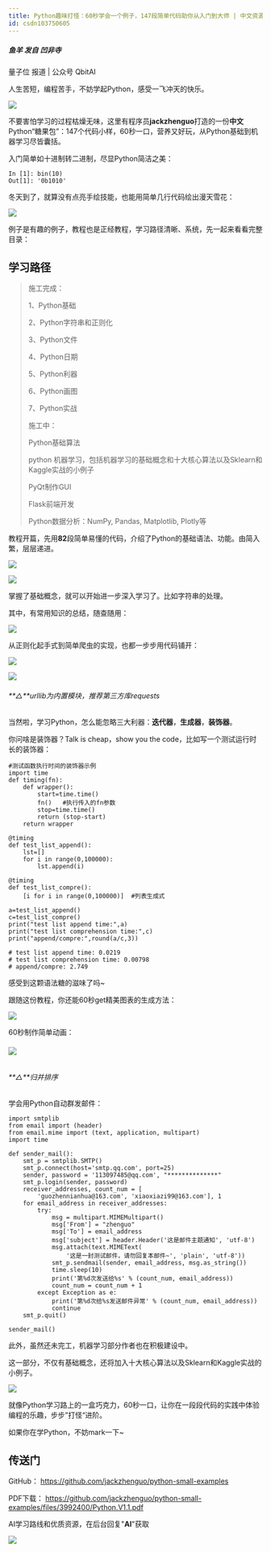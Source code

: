```yaml
---
title: Python趣味打怪：60秒学会一个例子，147段简单代码助你从入门到大师 | 中文资源...
id: csdn103750605
---
```


##### 鱼羊 发自 凹非寺
量子位 报道 | 公众号 QbitAI

人生苦短，编程苦手，不妨学起Python，感受一飞冲天的快乐。

![](../img/0dd5eaba655b256e816df51076d521bc.png)

不要害怕学习的过程枯燥无味，这里有程序员**jackzhenguo**打造的一份**中文**Python“糖果包”：147个代码小样，60秒一口，营养又好玩，从Python基础到机器学习尽皆囊括。

入门简单如十进制转二进制，尽显Python简洁之美：

```
In [1]: bin(10)
Out[1]: '0b1010'
```

冬天到了，就算没有点亮手绘技能，也能用简单几行代码绘出漫天雪花：

![](../img/ce005fa07b61fb81369cf2825fd590ea.png)

例子是有趣的例子，教程也是正经教程，学习路径清晰、系统，先一起来看看完整目录：

## 学习路径

> 施工完成：
> 
> 1、Python基础
> 
> 2、Python字符串和正则化
> 
> 3、Python文件
> 
> 4、Python日期
> 
> 5、Python利器
> 
> 6、Python画图
> 
> 7、Python实战
> 
> 施工中：
> 
> Python基础算法
> 
> python 机器学习，包括机器学习的基础概念和十大核心算法以及Sklearn和Kaggle实战的小例子
> 
> PyQt制作GUI
> 
> Flask前端开发
> 
> Python数据分析：NumPy, Pandas, Matplotlib, Plotly等

教程开篇，先用**82**段简单易懂的代码，介绍了Python的基础语法、功能。由简入繁，层层递进。

![](../img/c4b604e50e63b967d6efe4f6188603eb.png)

![](../img/08cd89f8fa4ccf462294e88e075d3e3c.png)

掌握了基础概念，就可以开始进一步深入学习了。比如字符串的处理。

其中，有常用知识的总结，随查随用：

![](../img/149f1256235683212f9dba727539bc3e.png)

从正则化起手式到简单爬虫的实现，也都一步步用代码铺开：

![](../img/1d52227fad94955eba496ea27bfe66fc.png)

![](../img/8e775d0cc26d4c3397e50ca1def869a8.png)

###### **△**urllib为内置模块，推荐第三方库requests

当然啦，学习Python，怎么能忽略三大利器：**迭代器**，**生成器**，**装饰器**。

你问啥是装饰器？Talk is cheap，show you the code，比如写一个测试运行时长的装饰器：

```
#测试函数执行时间的装饰器示例
import time
def timing(fn):
    def wrapper():
        start=time.time()
        fn()   #执行传入的fn参数
        stop=time.time()
        return (stop-start)
    return wrapper

@timing
def test_list_append():
    lst=[]
    for i in range(0,100000):
        lst.append(i)  

@timing
def test_list_compre():
    [i for i in range(0,100000)]  #列表生成式

a=test_list_append()
c=test_list_compre()
print("test list append time:",a)
print("test list comprehension time:",c)
print("append/compre:",round(a/c,3))

# test list append time: 0.0219
# test list comprehension time: 0.00798
# append/compre: 2.749
```

感受到这颗语法糖的滋味了吗~

跟随这份教程，你还能60秒get精美图表的生成方法：

![](../img/9a4ad6fce690263e84f7c2707f802dff.png)

60秒制作简单动画：

###### **![](../img/32346cf67beb218ec1a08f5d0f8dd4b7.png)**

###### **△**归并排序

学会用Python自动群发邮件：

```
import smtplib
from email import (header)
from email.mime import (text, application, multipart)
import time

def sender_mail():
    smt_p = smtplib.SMTP()
    smt_p.connect(host='smtp.qq.com', port=25)
    sender, password = '113097485@qq.com', "**************"
    smt_p.login(sender, password)
    receiver_addresses, count_num = [
        'guozhennianhua@163.com', 'xiaoxiazi99@163.com'], 1
    for email_address in receiver_addresses:
        try:
            msg = multipart.MIMEMultipart()
            msg['From'] = "zhenguo"
            msg['To'] = email_address
            msg['subject'] = header.Header('这是邮件主题通知', 'utf-8')
            msg.attach(text.MIMEText(
                '这是一封测试邮件，请勿回复本邮件~', 'plain', 'utf-8'))
            smt_p.sendmail(sender, email_address, msg.as_string())
            time.sleep(10)
            print('第%d次发送给%s' % (count_num, email_address))
            count_num = count_num + 1
        except Exception as e:
            print('第%d次给%s发送邮件异常' % (count_num, email_address))
            continue
    smt_p.quit()

sender_mail()
```

此外，虽然还未完工，机器学习部分作者也在积极建设中。

这一部分，不仅有基础概念，还将加入十大核心算法以及Sklearn和Kaggle实战的小例子。

![](../img/dc584af164154df3a7049804269bff3a.png)

就像Python学习路上的一盒巧克力，60秒一口，让你在一段段代码的实践中体验编程的乐趣，步步”打怪“进阶。

如果你在学Python，不妨mark一下~

## 传送门

GitHub：
https://github.com/jackzhenguo/python-small-examples

PDF下载：
https://github.com/jackzhenguo/python-small-examples/files/3992400/Python.V1.1.pdf

AI学习路线和优质资源，在后台回复"**AI**"获取

![](../img/18aae7d2cc6b7481f52ff4b05d80db1d.png)